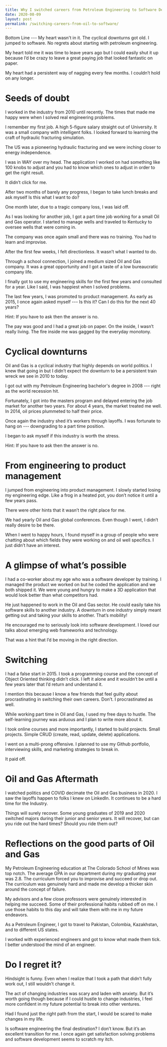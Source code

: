 ```yaml
---
title: Why I switched careers from Petroleum Engineering to Software Development
date: 2020-08-09
layout: post
permalink: /switching-careers-from-oil-to-software/
---
```


Bottom Line --- My heart wasn't in it. The cyclical downturns got old. I jumped to software. No regrets about starting with petroleum engineering.

My heart told me it was time to leave years ago but I could easily shut it up because I’d be crazy to leave a great paying job that looked fantastic on paper.

My heart had a persistent way of nagging every few months. I couldn’t hold on any longer.

# Seeds of doubt

I worked in the industry from 2010 until recently. The times that made me happy were when I solved real engineering problems.

I remember my first job. A high 5-figure salary straight out of University. It was a small company with intelligent folks. I looked forward to learning the craft of hydraulic fracturing simulation.

The US was a pioneering hydraulic fracturing and we were inching closer to energy independence.

I was in WAY over my head. The application I worked on had something like 100 knobs to adjust and you had to know which ones to adjust in order to get the right result.

It didn’t click for me.

After two months of barely any progress, I began to take lunch breaks and ask myself Is this what I want to do?

One month later, due to a tragic company loss, I was laid off.

As I was looking for another job, I got a part time job working for a small Oil and Gas operator. I started to manage wells and traveled to Kentucky to oversee wells that were coming in.

The company was once again small and there was no training. You had to learn and improvise.

After the first few weeks, I felt directionless. It wasn’t what I wanted to do.

Through a school connection, I joined a medium sized Oil and Gas company. It was a great opportunity and I got a taste of a low bureaucratic company life.

I finally got to use my engineering skills for the first few years and consulted for a year. Like I said, I was happiest when I solved problems.

The last few years, I was promoted to product management. As early as 2015, I once again asked myself --- Is this it? Can I do this for the next 40 years?

Hint: If you have to ask then the answer is no.

The pay was good and I had a great job on paper. On the inside, I wasn’t really living. The fire inside me was gagged by the everyday monotony.

# Cyclical downturns

Oil and Gas is a cyclical industry that highly depends on world politics. I knew that going in but I didn’t expect the downturn to be a persistent train wreck we see in 2010 to today.

I got out with my Petroleum Engineering bachelor's degree in 2008 --- right as the world recession hit.

Fortunately, I got into the masters program and delayed entering the job market for another two years. For about 4 years, the market treated me well. In 2014, oil prices plummeted to half their price.

Once again the industry shed it’s workers through layoffs. I was fortunate to hang on --- downgrading to a part time position.

I began to ask myself if this industry is worth the stress.

Hint: If you have to ask then the answer is no.

# From engineering to product management

I jumped from engineering into product management. I slowly started losing my engineering edge. Like a frog in a heated pot, you don’t notice it until a few years pass.

There were other hints that it wasn’t the right place for me.

We had yearly Oil and Gas global conferences. Even though I went, I didn’t really desire to be there.

When I went to happy hours, I found myself in a group of people who were chatting about which fields they were working on and oil well specifics. I just didn’t have an interest.

# A glimpse of what’s possible

I had a co-worker about my age who was a software developer by training. I managed the product we worked on but he coded the application and we both shipped it. We were young and hungry to make a 3D application that would look better than what competitors had.

He just happened to work in the Oil and Gas sector. He could easily take his software skills to another industry. A downturn in one industry simply meant getting out and taking your skills to another. That’s mobility!

He encouraged me to seriously look into software development. I loved our talks about emerging web frameworks and technology.

That was a hint that I’d be moving in the right direction.

# Switching

I had a false start in 2015. I took a programming course and the concept of Object Oriented thinking didn’t click. I left it alone and it wouldn’t be until a few years later that I’d return and understand it.

I mention this because I know a few friends that feel guilty about procrastinating in switching their own careers. Don’t. I procrastinated as well.

While working part time in Oil and Gas, I used my free days to hustle. The self-learning journey was arduous and I plan to write more about it.

I took online courses and more importantly, I started to build projects. Small projects. Simple CRUD (create, read, update, delete) applications.

I went on a multi-prong offensive. I planned to use my Github portfolio, interviewing skills, and marketing strategies to break in.

It paid off.

# Oil and Gas Aftermath

I watched politics and COVID decimate the Oil and Gas business in 2020. I saw the layoffs happen to folks I knew on LinkedIn. It continues to be a hard time for the Industry.

Things will surely recover. Some young graduates of 2019 and 2020 switched majors during their junior and senior years. It will recover, but can you ride out the hard times? Should you ride them out?

# Reflections on the good parts of Oil and Gas

My Petroleum Engineering education at The Colorado School of Mines was top notch. The average GPA in our department during my graduating year was 2.8. The curriculum forced you to improvise and succeed or drop out. The curriculum was genuinely hard and made me develop a thicker skin around the concept of failure.

My advisors and a few close professors were genuinely interested in helping me succeed. Some of their professional habits rubbed off on me. I use those habits to this day and will take them with me in my future endeavors.

As a Petroleum Engineer, I got to travel to Pakistan, Colombia, Kazakhstan, and to different US states.

I worked with experienced engineers and got to know what made them tick. I better understood the mind of an engineer.

# Do I regret it?

Hindsight is funny. Even when I realize that I took a path that didn’t fully work out, I still wouldn’t change it.

The act of changing industries was scary and laden with anxiety. But it’s worth going though because if I could hustle to change industries, I feel more confident in my future potential to break into other ventures.

Had I found just the right path from the start, I would be scared to make changes in my life.

Is software engineering the final destination? I don’t know. But it’s an excellent transition for me. I once again get satisfaction solving problems and software development seems to scratch my itch.
